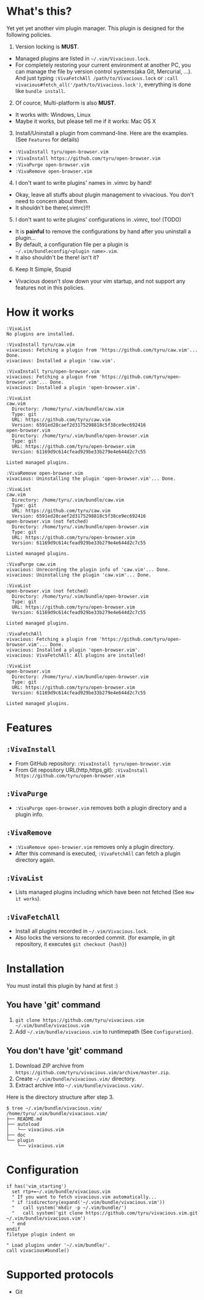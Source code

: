 
# What's this?

Yet yet yet another vim plugin manager.
This plugin is designed for the following policies.

1. Version locking is **MUST**.
  * Managed plugins are listed in `~/.vim/Vivacious.lock`.
  * For completely restoring your current environment at another PC,
    you can manage the file by version control systems(aka Git, Mercurial, ...).
    And just typing `:VivaFetchAll /path/to/Vivacious.lock` or `:call vivacious#fetch_all('/path/to/Vivacious.lock')`, everything is done like `bundle install`.
2. Of cource, Multi-platform is also **MUST**.
  * It works with: Windows, Linux
  * Maybe it works, but please tell me if it works: Mac OS X
3. Install/Uninstall a plugin from command-line. Here are the examples.
  (See `Features` for details)
  * `:VivaInstall tyru/open-browser.vim`
  * `:VivaInstall https://github.com/tyru/open-browser.vim`
  * `:VivaPurge open-browser.vim`
  * `:VivaRemove open-browser.vim`
4. I don't want to write plugins' names in .vimrc by hand!
  * Okay, leave all stuffs about plugin management to vivacious.
    You don't need to concern about them.
  * It shouldn't be there(.vimrc)!!!
5. I don't want to write plugins' configurations in .vimrc, too! (TODO)
  * It is **painful** to remove the configurations by hand after you uninstall a plugin...
  * By default, a configuration file per a plugin is `~/.vim/bundleconfig/<plugin name>.vim`.
  * It also shouldn't be there! isn't it?
6. Keep It Simple, Stupid
  * Vivacious doesn't slow down your vim startup, and not support any features not in this policies.

# How it works

```
:VivaList
No plugins are installed.

:VivaInstall tyru/caw.vim
vivacious: Fetching a plugin from 'https://github.com/tyru/caw.vim'... Done.
vivacious: Installed a plugin 'caw.vim'.

:VivaInstall tyru/open-browser.vim
vivacious: Fetching a plugin from 'https://github.com/tyru/open-browser.vim'... Done.
vivacious: Installed a plugin 'open-browser.vim'.

:VivaList
caw.vim
  Directory: /home/tyru/.vim/bundle/caw.vim
  Type: git
  URL: https://github.com/tyru/caw.vim
  Version: 6591ed28caef2d3175298818c5f38ce9ec692416
open-browser.vim
  Directory: /home/tyru/.vim/bundle/open-browser.vim
  Type: git
  URL: https://github.com/tyru/open-browser.vim
  Version: 61169d9c614cfead929be33b279e4e644d2c7c55

Listed managed plugins.

:VivaRemove open-browser.vim
vivacious: Uninstalling the plugin 'open-browser.vim'... Done.

:VivaList
caw.vim
  Directory: /home/tyru/.vim/bundle/caw.vim
  Type: git
  URL: https://github.com/tyru/caw.vim
  Version: 6591ed28caef2d3175298818c5f38ce9ec692416
open-browser.vim (not fetched)
  Directory: /home/tyru/.vim/bundle/open-browser.vim
  Type: git
  URL: https://github.com/tyru/open-browser.vim
  Version: 61169d9c614cfead929be33b279e4e644d2c7c55

Listed managed plugins.

:VivaPurge caw.vim
vivacious: Unrecording the plugin info of 'caw.vim'... Done.
vivacious: Uninstalling the plugin 'caw.vim'... Done.

:VivaList
open-browser.vim (not fetched)                                                                                                                      
  Directory: /home/tyru/.vim/bundle/open-browser.vim
  Type: git
  URL: https://github.com/tyru/open-browser.vim
  Version: 61169d9c614cfead929be33b279e4e644d2c7c55

Listed managed plugins.

:VivaFetchAll
vivacious: Fetching a plugin from 'https://github.com/tyru/open-browser.vim'... Done.
vivacious: Installed a plugin 'open-browser.vim'.
vivacious: VivaFetchAll: All plugins are installed!

:VivaList
open-browser.vim
  Directory: /home/tyru/.vim/bundle/open-browser.vim
  Type: git
  URL: https://github.com/tyru/open-browser.vim
  Version: 61169d9c614cfead929be33b279e4e644d2c7c55

Listed managed plugins.
```

# Features

## `:VivaInstall`

* From GitHub repository: `:VivaInstall tyru/open-browser.vim`
* From Git repository URL(http,https,git): `:VivaInstall https://github.com/tyru/open-browser.vim`

## `:VivaPurge`

* `:VivaPurge open-browser.vim` removes both a plugin directory and a plugin info.

## `:VivaRemove`

* `:VivaRemove open-browser.vim` removes only a plugin directory.
* After this command is executed, `:VivaFetchAll` can fetch a plugin directory again.

## `:VivaList`

* Lists managed plugins including which have been not fetched (See `How it works`).

## `:VivaFetchAll`

* Install all plugins recorded in `~/.vim/Vivacious.lock`.
* Also locks the versions to recorded commit.
  (for example, in git repository, it executes `git checkout {hash}`)


# Installation

You must install this plugin by hand at first :)

## You have 'git' command

1. `git clone https://github.com/tyru/vivacious.vim ~/.vim/bundle/vivacious.vim`
2. Add `~/.vim/bundle/vivacious.vim` to runtimepath (See `Configuration`).

## You don't have 'git' command

1. Download ZIP archive from `https://github.com/tyru/vivacious.vim/archive/master.zip`.
2. Create `~/.vim/bundle/vivacious.vim/` directory.
3. Extract archive into `~/.vim/bundle/vivacious.vim/`.

Here is the directory structure after step 3.

```
$ tree ~/.vim/bundle/vivacious.vim/
/home/tyru/.vim/bundle/vivacious.vim/
├── README.md
├── autoload
│   └── vivacious.vim
├── doc
└── plugin
    └── vivacious.vim
```


# Configuration

```viml
if has('vim_starting')
  set rtp+=~/.vim/bundle/vivacious.vim
  " If you want to fetch vivacious.vim automatically...
  " if !isdirectory(expand('~/.vim/bundle/vivacious.vim'))
  "   call system('mkdir -p ~/.vim/bundle/')
  "   call system('git clone https://github.com/tyru/vivacious.vim.git ~/.vim/bundle/vivacious.vim')
  " end
endif
filetype plugin indent on

" Load plugins under '~/.vim/bundle/'.
call vivacious#bundle()
```


# Supported protocols

* Git

